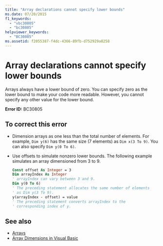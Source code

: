 ```yaml
---
title: "Array declarations cannot specify lower bounds"
ms.date: 07/20/2015
f1_keywords:
  - "vbc30805"
  - "bc30805"
helpviewer_keywords:
  - "BC30805"
ms.assetid: f2055387-f4dc-4366-89fb-d752929a0258
---
```

# Array declarations cannot specify lower bounds

Arrays always have a lower bound of zero. You can specify zero as the lower bound to make your code more readable. However, you cannot specify any other value for the lower bound.

**Error ID:** BC30805

## To correct this error

- Dimension arrays as one less than the total number of elements. For example, `Dim y(6)` has the same size (7 elements) as `Dim x(3 To 9)`. You can also specify `Dim y(0 To 6)`.

- Use offsets to simulate nonzero lower bounds. The following example simulates an array dimensioned from 3 to 9.

  ```vb
  Const offset As Integer = 3
  Dim arrayIndex As Integer
  ' arrayIndex can vary between 3 and 9.
  Dim y(0 To 6)
  ' The preceding statement allocates the same number of elements
  ' as Dim y(3 To 9).
  y(arrayIndex - offset) = value
  ' The preceding statement converts arrayIndex to the
  ' corresponding index of y.
  ```

## See also

- [Arrays](../../visual-basic/programming-guide/language-features/arrays/index.md)
- [Array Dimensions in Visual Basic](../../visual-basic/programming-guide/language-features/arrays/array-dimensions.md)

